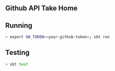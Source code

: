 ## Github API Take Home


## Running

```bash
> export GH_TOKEN=<your-github-token>; sbt run
```


## Testing

```bash
> sbt test
```